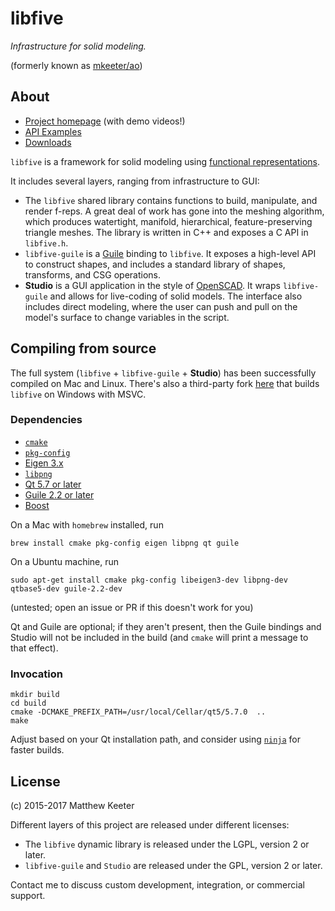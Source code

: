 # libfive
*Infrastructure for solid modeling.*

(formerly known as [mkeeter/ao](https://github.com/mkeeter/ao))

## About
- [Project homepage](https://libfive.com) (with demo videos!)
- [API Examples](https://libfive.com/examples)
- [Downloads](https://libfive.com/download)

`libfive` is a framework for solid modeling using
[functional representations](https://en.wikipedia.org/wiki/Function_representation).

It includes several layers, ranging from infrastructure to GUI:

- The `libfive` shared library contains functions to build, manipulate, and render f-reps.
A great deal of work has gone into the meshing algorithm,
which produces watertight, manifold,
hierarchical, feature-preserving triangle meshes.
The library is written in C++ and exposes a C API in `libfive.h`.
- `libfive-guile` is a [Guile](https://www.gnu.org/software/guile/)
binding to `libfive`.
It exposes a high-level API to construct shapes,
and includes a standard library
of shapes, transforms, and CSG operations.
- **Studio** is a GUI application in the style of
[OpenSCAD](http://www.openscad.org/).
It wraps `libfive-guile` and allows for live-coding of solid models.
The interface also includes direct modeling,
where the user can push and pull on the model's surface
to change variables in the script.

## Compiling from source
The full system (`libfive` + `libfive-guile` + **Studio**)
has been successfully compiled on Mac and Linux.
There's also a third-party fork
[here](https://github.com/bradrothenberg/ao/tree/win64)
that builds `libfive` on Windows with MSVC.

### Dependencies
- [`cmake`](https://cmake.org/)
- [`pkg-config`](https://www.freedesktop.org/wiki/Software/pkg-config/)
- [Eigen 3.x](http://eigen.tuxfamily.org/index.php?title=Main_Page)
- [`libpng`](http://www.libpng.org/pub/png/libpng.html)
- [Qt 5.7 or later](https://www.qt.io)
- [Guile 2.2 or later](https://www.gnu.org/software/guile/)
- [Boost](https://www.boost.org)

On a Mac with `homebrew` installed, run
```
brew install cmake pkg-config eigen libpng qt guile
```

On a Ubuntu machine, run
```
sudo apt-get install cmake pkg-config libeigen3-dev libpng-dev qtbase5-dev guile-2.2-dev
```
(untested; open an issue or PR if this doesn't work for you)

Qt and Guile are optional; if they aren't present, then
the Guile bindings and Studio will not be included in the build
(and `cmake` will print a message to that effect).

### Invocation
```
mkdir build
cd build
cmake -DCMAKE_PREFIX_PATH=/usr/local/Cellar/qt5/5.7.0  ..
make
```
Adjust based on your Qt installation path, and consider using [`ninja`](https://ninja-build.org/) for faster builds.

## License
(c) 2015-2017 Matthew Keeter

Different layers of this project are released under different licenses:
- The `libfive` dynamic library is released under the LGPL, version 2 or later.
- `libfive-guile` and `Studio` are released under the GPL, version 2 or later.

Contact me to discuss custom development,
integration,
or commercial support.
